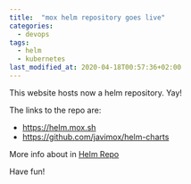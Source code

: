```yaml
---
title:  "mox helm repository goes live"
categories: 
  - devops
tags:
  - helm
  - kubernetes
last_modified_at: 2020-04-18T00:57:36+02:00
---
```


This website hosts now a helm repository. Yay!

The links to the repo are:
* https://helm.mox.sh
* https://github.com/javimox/helm-charts

More info about in [Helm Repo](/helm/)

Have fun!
